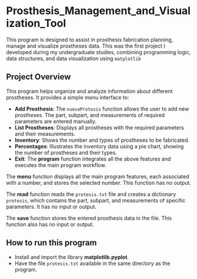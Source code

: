 # Prosthesis_Management_and_Visualization_Tool
This program is designed to assist in prosthesis fabrication planning, manage and visualize prostheses data.
This was the first project I developed during my undergraduate studies, combining programming logic, data structures, and data visualization using `matplotlib`

## Project Overview
This program helps organize and analyze information about different prostheses.
It provides a simple menu interface to:

- **Add Prosthesis**: The `nuevaProtesis` function allows the user to add new prostheses. The part, subpart, and measurements of required parameters are entered manually.
- **List Prostheses**: Displays all prostheses with the required parameters and their measurements.
- **Inventory**: Shows the number and types of prostheses to be fabricated.
- **Percentages**: Illustrates the inventory data using a pie chart, showing the number of prostheses and their types.
- **Exit**: The **program** function integrates all the above features and executes the main program workflow.

The **menu** function displays all the main program features, each associated with a number, and stores the selected number. This function has no output.  

The **read** function reads the `protesis.txt` file and creates a dictionary `protesis`, which contains the part, subpart, and measurements of specific parameters. It has no input or output.  

The **save** function stores the entered prosthesis data in the file. This function also has no input or output.

## How to run this program
- Install and import the library **matplotlib.pyplot**.
- Have the file `protesis.txt` available in the same directory as the program.
